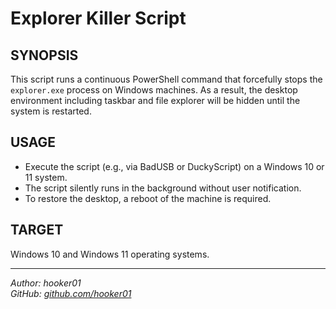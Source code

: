 # Explorer Killer Script

## SYNOPSIS

This script runs a continuous PowerShell command that forcefully stops the `explorer.exe` process on Windows machines. As a result, the desktop environment including taskbar and file explorer will be hidden until the system is restarted.

## USAGE

- Execute the script (e.g., via BadUSB or DuckyScript) on a Windows 10 or 11 system.
- The script silently runs in the background without user notification.
- To restore the desktop, a reboot of the machine is required.

## TARGET

Windows 10 and Windows 11 operating systems.

---

*Author: hooker01*  
*GitHub: [github.com/hooker01](https://github.com/hooker01)*
